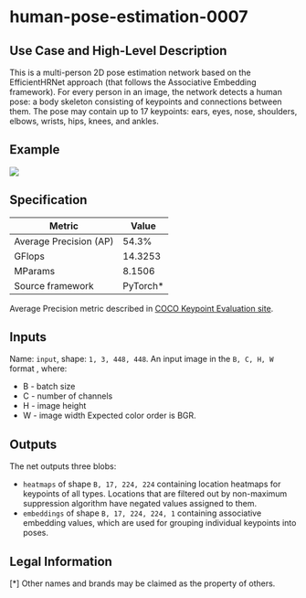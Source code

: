 # human-pose-estimation-0007

## Use Case and High-Level Description

This is a multi-person 2D pose estimation network based on the EfficientHRNet approach (that follows the Associative Embedding framework).
For every person in an image, the network detects a human pose: a body skeleton consisting of keypoints and connections between them.
The pose may contain up to 17 keypoints: ears, eyes, nose, shoulders, elbows, wrists, hips, knees, and ankles.

## Example

![](human-pose-estimation-0007.png)

## Specification

| Metric                          | Value                                     |
|---------------------------------|-------------------------------------------|
| Average Precision (AP)          | 54.3%                                     |
| GFlops                          | 14.3253                                   |
| MParams                         | 8.1506                                    |
| Source framework                | PyTorch\*                                 |

Average Precision metric described in [COCO Keypoint Evaluation site](https://cocodataset.org/#keypoints-eval).

## Inputs

Name: `input`, shape: `1, 3, 448, 448`. An input image in the `B, C, H, W` format ,
where:
  - B - batch size
  - C - number of channels
  - H - image height
  - W - image width
Expected color order is BGR.

## Outputs

The net outputs three blobs:
  * `heatmaps` of shape `B, 17, 224, 224` containing location heatmaps for keypoints of all types. Locations that are filtered out by non-maximum suppression algorithm have negated values assigned to them.
  * `embeddings` of shape `B, 17, 224, 224, 1` containing associative embedding values, which are used for grouping individual keypoints into poses.

## Legal Information
[*] Other names and brands may be claimed as the property of others.
